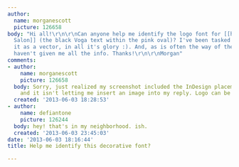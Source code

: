 ```yaml
---
author:
  name: morganescott
  picture: 126658
body: "Hi all!\r\n\r\nCan anyone help me identify the logo font for [[http://www.vogasalon.com|Voga
  Salon]] (the black Voga text within the pink oval)? I've been tasked with recreating
  it as a vector, in all it's glory :). And, as is often the way of the world, they
  haven't given me all the info. Thanks!\r\n\r\nMorgan"
comments:
- author:
    name: morganescott
    picture: 126658
  body: Sorry, just realized my screenshot included the InDesign placement circles
    and it isn't letting me insert an image into my reply. Logo can be viewed [[http://www.vogasalon.com/wp-content/uploads/2012/12/logo3.png|here]].
  created: '2013-06-03 18:28:53'
- author:
    name: defiantone
    picture: 126244
  body: hey! that's in my neighborhood. ish.
  created: '2013-06-03 23:45:03'
date: '2013-06-03 18:16:44'
title: Help me identify this decorative font?

---
```

